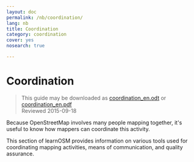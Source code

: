 ```yaml
---
layout: doc
permalink: /nb/coordination/
lang: nb
title: Coordination
category: coordination
cover: yes
nosearch: true

---
```


Coordination
============

> This guide may be downloaded as [coordination_en.odt](/files/coordination_en.odt) or [coordination_en.pdf](/files/coordination_en.pdf)  
> Reviewed 2015-09-18

Because OpenStreetMap involves many people mapping together, it's useful to know how mappers can coordinate this activity.

This section of learnOSM provides information on various tools used for coordinating mapping activities, means of communication, and quality assurance.